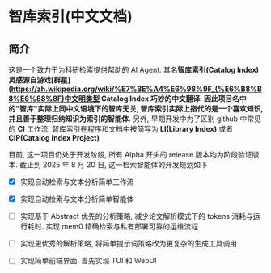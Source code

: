 # 智库索引(中文文档)

## 简介

这是一个致力于为科研检索提供帮助的 AI Agent. 其名**智库索引(Catalog Index)**灵感源自游戏[群星](https://zh.wikipedia.org/wiki/%E7%BE%A4%E6%98%9F_(%E6%B8%B8%E6%88%8F)中文明类型 Catalog Index 巧妙的中文翻译. 因此项目名中的"智库"实际上同中文语境下的智库无关, 智库索引实际上指代的是一个**喜欢知识, 并且善于整理归纳知识为索引的智能体**. 另外, 早期开发中为了区别 github 中常见的 **CI** 工作流, 智库索引在程序和文档中被简写为 **LI(Library Index)** 或者 **CIP(Catalog Index Project)**

目前, 这一项目仍处于开发阶段, 所有 Alpha 开头的 release 版本均为阶段验证版本. 截止到 2025 年 8 月 20 日, 这一检索智能体的开发规划如下

- [x] 实现自动检索与文本分析简单工作流

- [x] 实现自动检索与文本分析简单智能体

- [ ] 实现基于 Abstract 优先的分析策略, 减少论文解析模式下的 tokens 消耗与运行耗时. 实现 mem0 精确检索与私有部署可靠的运维流程

- [ ] 实现更优秀的解析策略, 将简单提示词策略改为更复杂的生成工具调用

- [ ] 实现简单前端界面. 首先实现 TUI 和 WebUI